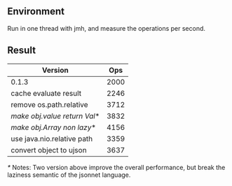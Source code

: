 ## Environment
Run in one thread with jmh, and measure the operations per second.

## Result

| Version  | Ops
|---|---
| 0.1.3   | 2000
| cache evaluate result | 2246
| remove os.path.relative   | 3712
| *make obj.value return Val** | 3832
| *make obj.Array non lazy**   | 4156
| use java.nio.relative path    | 3359
| convert object to ujson   | 3637

_*_ Notes: Two version above improve the overall performance, but break the
 laziness semantic of the jsonnet language. 